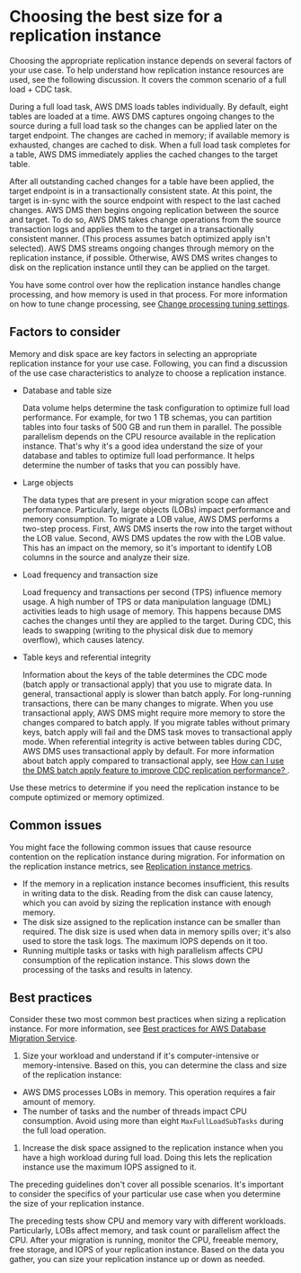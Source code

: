 # Choosing the best size for a replication instance<a name="CHAP_BestPractices.SizingReplicationInstance"></a>

Choosing the appropriate replication instance depends on several factors of your use case\. To help understand how replication instance resources are used, see the following discussion\. It covers the common scenario of a full load \+ CDC task\. 

During a full load task, AWS DMS loads tables individually\. By default, eight tables are loaded at a time\. AWS DMS captures ongoing changes to the source during a full load task so the changes can be applied later on the target endpoint\. The changes are cached in memory; if available memory is exhausted, changes are cached to disk\. When a full load task completes for a table, AWS DMS immediately applies the cached changes to the target table\.

After all outstanding cached changes for a table have been applied, the target endpoint is in a transactionally consistent state\. At this point, the target is in\-sync with the source endpoint with respect to the last cached changes\. AWS DMS then begins ongoing replication between the source and target\. To do so, AWS DMS takes change operations from the source transaction logs and applies them to the target in a transactionally consistent manner\. \(This process assumes batch optimized apply isn't selected\)\. AWS DMS streams ongoing changes through memory on the replication instance, if possible\. Otherwise, AWS DMS writes changes to disk on the replication instance until they can be applied on the target\.

You have some control over how the replication instance handles change processing, and how memory is used in that process\. For more information on how to tune change processing, see [Change processing tuning settings](CHAP_Tasks.CustomizingTasks.TaskSettings.ChangeProcessingTuning.md)\. 

## Factors to consider<a name="CHAP_BestPractices.SizingReplicationInstance.Factors"></a>

 Memory and disk space are key factors in selecting an appropriate replication instance for your use case\. Following, you can find a discussion of the use case characteristics to analyze to choose a replication instance\. 
+ Database and table size

   Data volume helps determine the task configuration to optimize full load performance\. For example, for two 1 TB schemas, you can partition tables into four tasks of 500 GB and run them in parallel\. The possible parallelism depends on the CPU resource available in the replication instance\. That's why it's a good idea understand the size of your database and tables to optimize full load performance\. It helps determine the number of tasks that you can possibly have\. 
+ Large objects

   The data types that are present in your migration scope can affect performance\. Particularly, large objects \(LOBs\) impact performance and memory consumption\. To migrate a LOB value, AWS DMS performs a two\-step process\. First, AWS DMS inserts the row into the target without the LOB value\. Second, AWS DMS updates the row with the LOB value\. This has an impact on the memory, so it's important to identify LOB columns in the source and analyze their size\. 
+ Load frequency and transaction size

   Load frequency and transactions per second \(TPS\) influence memory usage\. A high number of TPS or data manipulation language \(DML\) activities leads to high usage of memory\. This happens because DMS caches the changes until they are applied to the target\. During CDC, this leads to swapping \(writing to the physical disk due to memory overflow\), which causes latency\. 
+ Table keys and referential integrity

   Information about the keys of the table determines the CDC mode \(batch apply or transactional apply\) that you use to migrate data\. In general, transactional apply is slower than batch apply\. For long\-running transactions, there can be many changes to migrate\. When you use transactional apply, AWS DMS might require more memory to store the changes compared to batch apply\. If you migrate tables without primary keys, batch apply will fail and the DMS task moves to transactional apply mode\. When referential integrity is active between tables during CDC, AWS DMS uses transactional apply by default\. For more information about batch apply compared to transactional apply, see [How can I use the DMS batch apply feature to improve CDC replication performance? ](http://aws.amazon.com/premiumsupport/knowledge-center/dms-batch-apply-cdc-replication/)\. 

 Use these metrics to determine if you need the replication instance to be compute optimized or memory optimized\. 

## Common issues<a name="CHAP_BestPractices.SizingReplicationInstance.Issues"></a>

 You might face the following common issues that cause resource contention on the replication instance during migration\. For information on the replication instance metrics, see [Replication instance metrics](CHAP_Monitoring.md#CHAP_Monitoring.Metrics.CloudWatch)\. 
+  If the memory in a replication instance becomes insufficient, this results in writing data to the disk\. Reading from the disk can cause latency, which you can avoid by sizing the replication instance with enough memory\. 
+  The disk size assigned to the replication instance can be smaller than required\. The disk size is used when data in memory spills over; it's also used to store the task logs\. The maximum IOPS depends on it too\. 
+  Running multiple tasks or tasks with high parallelism affects CPU consumption of the replication instance\. This slows down the processing of the tasks and results in latency\. 

## Best practices<a name="CHAP_BestPractices.SizingReplicationInstance.BestPractices"></a>

 Consider these two most common best practices when sizing a replication instance\. For more information, see [Best practices for AWS Database Migration Service](CHAP_BestPractices.md)\. 

1.  Size your workload and understand if it's computer\-intensive or memory\-intensive\. Based on this, you can determine the class and size of the replication instance:
   +  AWS DMS processes LOBs in memory\. This operation requires a fair amount of memory\. 
   +  The number of tasks and the number of threads impact CPU consumption\. Avoid using more than eight `MaxFullLoadSubTasks` during the full load operation\. 

1.  Increase the disk space assigned to the replication instance when you have a high workload during full load\. Doing this lets the replication instance use the maximum IOPS assigned to it\. 

 The preceding guidelines don't cover all possible scenarios\. It's important to consider the specifics of your particular use case when you determine the size of your replication instance\. 

 The preceding tests show CPU and memory vary with different workloads\. Particularly, LOBs affect memory, and task count or parallelism affect the CPU\. After your migration is running, monitor the CPU, freeable memory, free storage, and IOPS of your replication instance\. Based on the data you gather, you can size your replication instance up or down as needed\. 